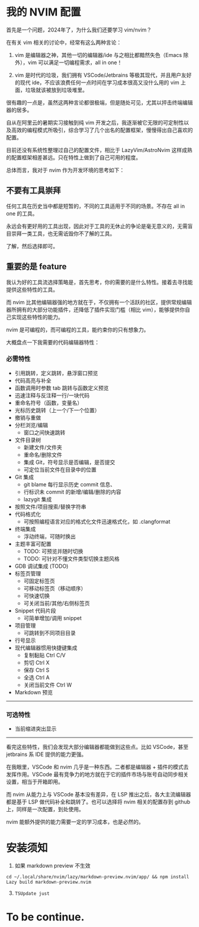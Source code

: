 # 我的 NVIM 配置

首先是一个问题，2024年了，为什么我们还要学习 vim/nvim？

在有关 vim 相关的讨论中，经常有这么两种言论：

1. vim 是编辑器之神，其他一切的编辑器/ide 与之相比都黯然失色（Emacs 除外），vim 可以满足一切编程需求，all in one！

2. vim 是时代的垃圾，我们拥有 VSCode/Jetbrains 等极其现代，并且用户友好的现代 ide，不应该浪费任何一点时间在学习成本很高又没什么用的 vim 上面，垃圾就该被放到垃圾堆里。

很有趣的一点是，虽然这两种言论都很极端，但是随处可见，尤其以抨击终端编辑器的居多。

自从在阿里云的暑期实习接触到纯 vim 开发之后，我逐渐被它无限的可定制性以及高效的编程模式所吸引，综合学习了几个出名的配置框架，慢慢得出自己喜欢的配置。

目前还没有系统性整理过自己的配置文件，相比于 LazyVim/AstroNvim 这样成熟的配置框架相差甚远。只在特性上做到了自己可用的程度。

总体而言，我对于 nvim 作为开发环境的思考如下：

## 不要有工具崇拜
   
   任何工具在历史当中都是短暂的，不同的工具适用于不同的场景。不存在 all in one 的工具。

   永远会有更好用的工具出现，因此对于工具的无休止的争论是毫无意义的，无需盲目崇拜一类工具，也无需诋毁你不了解的工具。

   了解，然后选择即可。

## 重要的是 feature
    
   我认为好的工具流选择策略是，首先思考，你的需要的是什么特性。接着去寻找能提供这些特性的工具。

   而 nvim 比其他编辑器强的地方就在于，不仅拥有一个活跃的社区，提供常规编辑器所拥有的大部分功能插件，还降低了插件实现门槛（相比 vim），能够提供你自己实现这些特性的能力。

   nvim 是可编程的，而可编程的工具，能约束你的只有想象力。

   大概盘点一下我需要的代码编辑器特性：

### 必需特性
   - 引用跳转，定义跳转，悬浮窗口预览
   - 代码高亮与补全
   - 函数调用时参数 tab 跳转与函数定义预览
   - 迅速注释与反注释一行/一块代码
   - 重命名符号（函数，变量名）
   - 光标历史跳转（上一个/下一个位置）
   - 撤销与重做
   - 分栏浏览/编辑
       - 窗口之间快速跳转
   - 文件目录树
       - 新建文件/文件夹
       - 重命名/删除文件
       - 集成 Git，符号显示是否编辑，是否提交
       - 可定位当前文件在目录中的位置
   - Git 集成
       - git blame 每行显示历史 commit 信息、
       - 行标识未 commit 的新增/编辑/删除的内容
       - lazygit 集成
   - 按照文件/项目搜索/替换字符串
   - 代码格式化
       - 可按照编程语言对应的格式化文件迅速格式化，如 .clangformat
   - 终端集成
       - 浮动终端，可随时换出
   - 主题丰富可配置
       - TODO: 可预览并随时切换
       - TODO: 可针对不懂文件类型切换主题风格
   - GDB 调试集成 (TODO)
   - 标签页管理
       - 可固定标签页
       - 可移动标签页（移动顺序）
       - 可快速切换
       - 可关闭当前/其他/右侧标签页
   - Snippet 代码片段
       - 可简单增加/调用 snippet
   - 项目管理
       - 可跳转到不同项目目录
   - 行号显示
   - 现代编辑器惯用快捷键集成
      - 复制黏贴 Ctrl C/V 
      - 剪切 Ctrl X 
      - 保存 Ctrl S 
      - 全选 Ctrl A
      - 关闭当前文件 Ctrl W
   - Markdown 预览
---   

### 可选特性
   - 当前缩进突出显示

---

看完这些特性，我们会发现大部分编辑器都能做到这些点。比如 VSCode，甚至 jetbrains 系 IDE 提供的能力更强。

在我眼里，VSCode 和 nvim 几乎是一种东西。二者都是编辑器 + 插件的模式去发挥作用。VSCode 最有竞争力的地方就在于它的插件市场与账号自动同步相关设置，相当于开箱即用。

而 nvim 从能力上与 VSCode 基本没有差异，在 LSP 推出之后，各大主流编辑器都是基于 LSP 做代码补全和跳转了。也可以选择将 nvim 相关的配置存到 github 上，同样是一次配置，到处使用。

nvim 能额外提供的能力需要一定的学习成本，也是必然的。



# 安装须知

1. 如果 markdown preview 不生效
``````
cd ~/.local/share/nvim/lazy/markdown-preview.nvim/app/ && npm install
Lazy build markdown-preview.nvim
``````
3. `TSUpdate just`

# To be continue.
